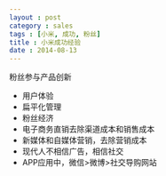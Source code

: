 ```yaml
---
layout : post
category : sales
tags : [小米, 成功, 粉丝]
title : 小米成功经验
date : 2014-08-13
---
```


粉丝参与产品创新

- 用户体验
- 扁平化管理
- 粉丝经济
- 电子商务直销去除渠道成本和销售成本
- 新媒体和自媒体营销，去除营销成本
- 现代人不相信广告，相信社交
- APP应用中，微信>微博>社交导购网站
